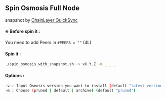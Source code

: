 ## Spin Osmosis Full Node

snapshot by [ChainLayer QuickSync](https://quicksync.io/networks/osmosis.html)

#### ※ Before spin it :
You need to add Peers in
 `#PEERS = ""` (4L)

#### Spin it : 
 ```bash
 ./spin_osmosis_with_snapshot.sh -v vX.Y.Z -m _ _ _
 ```
 
#### Options :
 ```bash
-v : Input Osmosis version you want to install (default "latest version")
-m : Choose (pruned | default | archive) (default "pruned")
 ```

